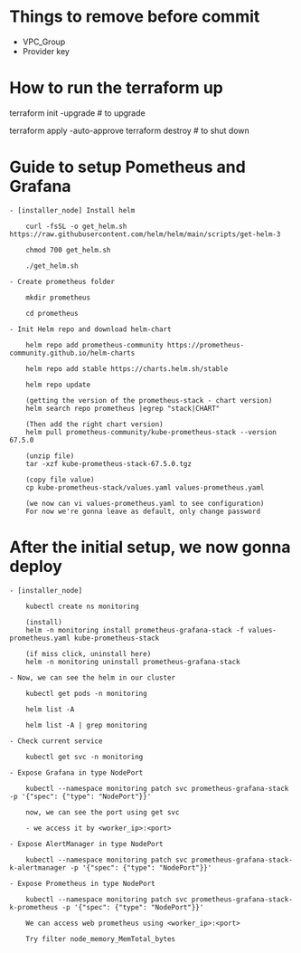 # Things to remove before commit

-   VPC_Group
-   Provider key

# How to run the terraform up

terraform init -upgrade # to upgrade

terraform apply -auto-approve
terraform destroy # to shut down

# Guide to setup Pometheus and Grafana

    - [installer_node] Install helm

        curl -fsSL -o get_helm.sh https://raw.githubusercontent.com/helm/helm/main/scripts/get-helm-3

        chmod 700 get_helm.sh

        ./get_helm.sh

    - Create prometheus folder

        mkdir prometheus

        cd prometheus

    - Init Helm repo and download helm-chart

        helm repo add prometheus-community https://prometheus-community.github.io/helm-charts

        helm repo add stable https://charts.helm.sh/stable

        helm repo update

        (getting the version of the prometheus-stack - chart version)
        helm search repo prometheus |egrep "stack|CHART"

        (Then add the right chart version)
        helm pull prometheus-community/kube-prometheus-stack --version 67.5.0

        (unzip file)
        tar -xzf kube-prometheus-stack-67.5.0.tgz

        (copy file value)
        cp kube-prometheus-stack/values.yaml values-prometheus.yaml

        (we now can vi values-prometheus.yaml to see configuration)
        For now we're gonna leave as default, only change password

# After the initial setup, we now gonna deploy

    - [installer_node]

        kubectl create ns monitoring

        (install)
        helm -n monitoring install prometheus-grafana-stack -f values-prometheus.yaml kube-prometheus-stack

        (if miss click, uninstall here)
        helm -n monitoring uninstall prometheus-grafana-stack

    - Now, we can see the helm in our cluster

        kubectl get pods -n monitoring

        helm list -A

        helm list -A | grep monitoring

    - Check current service

        kubectl get svc -n monitoring

    - Expose Grafana in type NodePort

        kubectl --namespace monitoring patch svc prometheus-grafana-stack -p '{"spec": {"type": "NodePort"}}'

        now, we can see the port using get svc

        - we access it by <worker_ip>:<port>

    - Expose AlertManager in type NodePort

        kubectl --namespace monitoring patch svc prometheus-grafana-stack-k-alertmanager -p '{"spec": {"type": "NodePort"}}'

    - Expose Prometheus in type NodePort

        kubectl --namespace monitoring patch svc prometheus-grafana-stack-k-prometheus -p '{"spec": {"type": "NodePort"}}'

        We can access web prometheus using <worker_ip>:<port>

        Try filter node_memory_MemTotal_bytes
